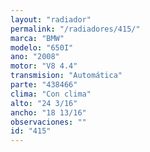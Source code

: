 ```yaml
---
layout: "radiador"
permalink: "/radiadores/415/"
marca: "BMW"
modelo: "650I"
ano: "2008"
motor: "V8 4.4"
transmision: "Automática"
parte: "438466"
clima: "Con clima"
alto: "24 3/16"
ancho: "18 13/16"
observaciones: ""
id: "415"
---
```


